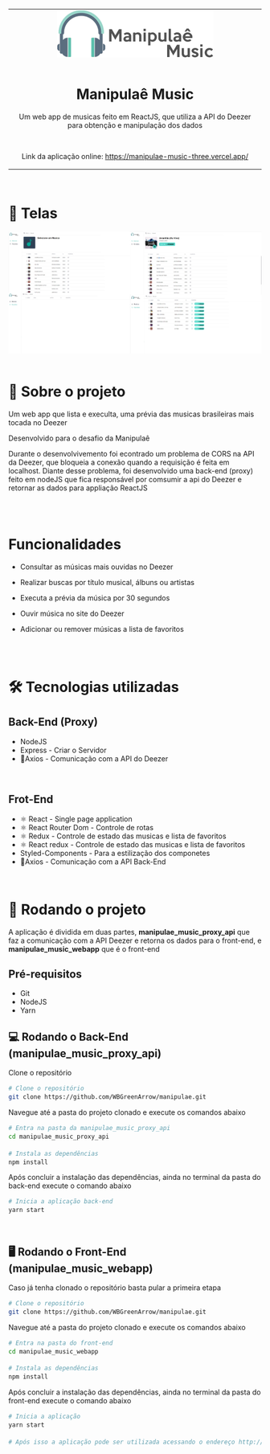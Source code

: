 
<table align="center">
 
 <tr>
  
  <td align="center" width="9999">
   
<img src="./manipulae-music-logo.png" style="display: block; margin: auto;" alt="manipulae-music_logo">

<br>

# Manipulaê Music

Um web app de musicas feito em ReactJS, que utiliza a API do Deezer para obtenção e manipulação dos dados
   
   <br>
   
   Link da aplicação online: <a href="https://manipulae-music-three.vercel.app/" target="_blank">https://manipulae-music-three.vercel.app/</a> 
   
</td>
 
 </tr>
 
</table>

<br>

# 🎨 Telas

<img src="./manipulae-music-screenshots.jpg">

<br>
<br>


# 📃 Sobre o projeto

Um web app que lista e execulta, uma prévia das musicas brasileiras mais tocada no Deezer

Desenvolvido para o desafio da Manipulaê

Durante o desenvolvivemento foi econtrado um problema de CORS na API da Deezer, que bloqueia a conexão quando a requisição é feita em localhost. Diante desse problema, foi desenvolvido uma back-end (proxy) feito em nodeJS que fica responsável por comsumir a api do Deezer e retornar as dados para appliação ReactJS

<br>
<br>

# Funcionalidades

-   Consultar as músicas mais ouvidas no Deezer

-   Realizar buscas por título musical, álbuns ou artistas

-   Executa a prévia da música por 30 segundos

-   Ouvir música no site do Deezer

-   Adicionar ou remover músicas a lista de favoritos

<br><br>

# 🛠 Tecnologias utilizadas

## Back-End (Proxy)

-   NodeJS
-   Express - Criar o Servidor
-   📡Axios - Comunicação com a API do Deezer

<br>

## Frot-End

-   ⚛ React - Single page application
-   ⚛ React Router Dom - Controle de rotas
-   ⚛ Redux - Controle de estado das musicas e lista de favoritos
-   ⚛ React redux - Controle de estado das musicas e lista de favoritos
-   Styled-Components - Para a estilização dos componetes
-   📡Axios - Comunicação com a API Back-End

<br>

# 🚀 Rodando o projeto

A aplicação é dividida em duas partes, <b>manipulae_music_proxy_api</b> que faz a comunicação com a API Deezer e retorna os dados para o front-end, e <b>manipulae_music_webapp</b> que é o front-end

## Pré-requisitos

-   Git
-   NodeJS
-   Yarn
    <br>

## 💻 Rodando o Back-End (manipulae_music_proxy_api)

Clone o repositório

```bash
# Clone o repositório
git clone https://github.com/WBGreenArrow/manipulae.git
```
Navegue até a pasta do projeto clonado e execute os comandos abaixo

```bash
# Entra na pasta da manipulae_music_proxy_api
cd manipulae_music_proxy_api

# Instala as dependências
npm install
```

Após concluir a instalação das dependências, ainda no terminal da pasta do back-end execute o comando abaixo


```bash
# Inicia a aplicação back-end
yarn start
```
<br>

## 🖥 Rodando o Front-End (manipulae_music_webapp)

Caso já tenha clonado o repositório basta pular a primeira etapa

```bash
# Clone o repositório
git clone https://github.com/WBGreenArrow/manipulae.git
```
Navegue até a pasta do projeto clonado e execute os comandos abaixo


```bash
# Entra na pasta do front-end
cd manipulae_music_webapp

# Instala as dependências
npm install
```


Após concluir a instalação das dependências, ainda no terminal da pasta do front-end execute o comando abaixo


```bash
# Inicia a aplicação
yarn start

# Após isso a aplicação pode ser utilizada acessando o endereço http://localhost:3000
```
